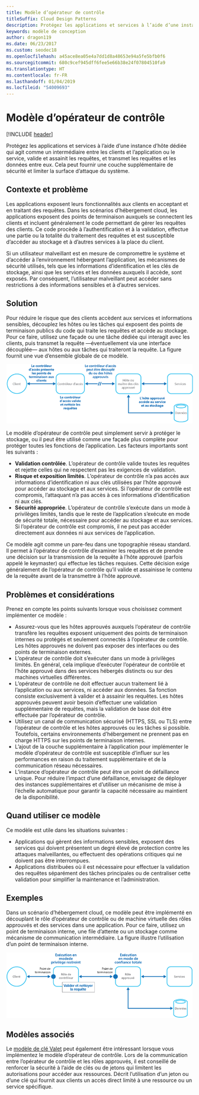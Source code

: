 ```yaml
---
title: Modèle d’opérateur de contrôle
titleSuffix: Cloud Design Patterns
description: Protégez les applications et services à l’aide d’une instance d’hôte dédiée qui agit comme un intermédiaire entre les clients et l’application ou le service, valide et assainit les requêtes, et transmet les requêtes et les données entre eux.
keywords: modèle de conception
author: dragon119
ms.date: 06/23/2017
ms.custom: seodec18
ms.openlocfilehash: a45ace8ea05e4a7dd1d8a48653e94a5fe5bfb0f6
ms.sourcegitcommit: 680c9cef945dff6fee5e66b38e24f07804510fa9
ms.translationtype: HT
ms.contentlocale: fr-FR
ms.lasthandoff: 01/04/2019
ms.locfileid: "54009693"
---
```

# <a name="gatekeeper-pattern"></a>Modèle d’opérateur de contrôle

[!INCLUDE [header](../_includes/header.md)]

Protégez les applications et services à l’aide d’une instance d’hôte dédiée qui agit comme un intermédiaire entre les clients et l’application ou le service, valide et assainit les requêtes, et transmet les requêtes et les données entre eux. Cela peut fournir une couche supplémentaire de sécurité et limiter la surface d’attaque du système.

## <a name="context-and-problem"></a>Contexte et problème

Les applications exposent leurs fonctionnalités aux clients en acceptant et en traitant des requêtes. Dans les scénarios d’hébergement cloud, les applications exposent des points de terminaison auxquels se connectent les clients et incluent généralement le code permettant de gérer les requêtes des clients. Ce code procède à l’authentification et à la validation, effectue une partie ou la totalité du traitement des requêtes et est susceptible d’accéder au stockage et à d’autres services à la place du client.

Si un utilisateur malveillant est en mesure de compromettre le système et d’accéder à l’environnement hébergeant l’application, les mécanismes de sécurité utilisés, tels que les informations d’identification et les clés de stockage, ainsi que les services et les données auxquels il accède, sont exposés. Par conséquent, l’utilisateur malveillant peut accéder sans restrictions à des informations sensibles et à d’autres services.

## <a name="solution"></a>Solution

Pour réduire le risque que des clients accèdent aux services et informations sensibles, découplez les hôtes ou les tâches qui exposent des points de terminaison publics du code qui traite les requêtes et accède au stockage. Pour ce faire, utilisez une façade ou une tâche dédiée qui interagit avec les clients, puis transmet la requête &mdash;éventuellement via une interface découplée&mdash; aux hôtes ou aux tâches qui traiteront la requête. La figure fournit une vue d’ensemble globale de ce modèle.

![Vue d’ensemble globale de ce modèle](./_images/gatekeeper-diagram.png)

Le modèle d’opérateur de contrôle peut simplement servir à protéger le stockage, ou il peut être utilisé comme une façade plus complète pour protéger toutes les fonctions de l’application. Les facteurs importants sont les suivants :

- **Validation contrôlée**. L’opérateur de contrôle valide toutes les requêtes et rejette celles qui ne respectent pas les exigences de validation.
- **Risque et exposition limités**. L’opérateur de contrôle n’a pas accès aux informations d’identification ni aux clés utilisées par l’hôte approuvé pour accéder au stockage et aux services. Si l’opérateur de contrôle est compromis, l’attaquant n’a pas accès à ces informations d’identification ni aux clés.
- **Sécurité appropriée**. L’opérateur de contrôle s’exécute dans un mode à privilèges limités, tandis que le reste de l’application s’exécute en mode de sécurité totale, nécessaire pour accéder au stockage et aux services. Si l’opérateur de contrôle est compromis, il ne peut pas accéder directement aux données ni aux services de l’application.

Ce modèle agit comme un pare-feu dans une topographie réseau standard. Il permet à l’opérateur de contrôle d’examiner les requêtes et de prendre une décision sur la transmission de la requête à l’hôte approuvé (parfois appelé le keymaster) qui effectue les tâches requises. Cette décision exige généralement de l’opérateur de contrôle qu’il valide et assainisse le contenu de la requête avant de la transmettre à l’hôte approuvé.

## <a name="issues-and-considerations"></a>Problèmes et considérations

Prenez en compte les points suivants lorsque vous choisissez comment implémenter ce modèle :

- Assurez-vous que les hôtes approuvés auxquels l’opérateur de contrôle transfère les requêtes exposent uniquement des points de terminaison internes ou protégés et seulement connectés à l’opérateur de contrôle. Les hôtes approuvés ne doivent pas exposer des interfaces ou des points de terminaison externes.
- L’opérateur de contrôle doit s’exécuter dans un mode à privilèges limités. En général, cela implique d’exécuter l’opérateur de contrôle et l’hôte approuvé dans des services hébergés distincts ou sur des machines virtuelles différentes.
- L’opérateur de contrôle ne doit effectuer aucun traitement lié à l’application ou aux services, ni accéder aux données. Sa fonction consiste exclusivement à valider et à assainir les requêtes. Les hôtes approuvés peuvent avoir besoin d’effectuer une validation supplémentaire de requêtes, mais la validation de base doit être effectuée par l’opérateur de contrôle.
- Utilisez un canal de communication sécurisé (HTTPS, SSL ou TLS) entre l’opérateur de contrôle et les hôtes approuvés ou les tâches si possible. Toutefois, certains environnements d’hébergement ne prennent pas en charge HTTPS sur les points de terminaison internes.
- L’ajout de la couche supplémentaire à l’application pour implémenter le modèle d’opérateur de contrôle est susceptible d’influer sur les performances en raison du traitement supplémentaire et de la communication réseau nécessaires.
- L’instance d’opérateur de contrôle peut être un point de défaillance unique. Pour réduire l’impact d’une défaillance, envisagez de déployer des instances supplémentaires et d’utiliser un mécanisme de mise à l’échelle automatique pour garantir la capacité nécessaire au maintient de la disponibilité.

## <a name="when-to-use-this-pattern"></a>Quand utiliser ce modèle

Ce modèle est utile dans les situations suivantes :

- Applications qui gèrent des informations sensibles, exposent des services qui doivent présentent un degré élevé de protection contre les attaques malveillantes, ou effectuent des opérations critiques qui ne doivent pas être interrompues.
- Applications distribuées où il est nécessaire pour effectuer la validation des requêtes séparément des tâches principales ou de centraliser cette validation pour simplifier la maintenance et l’administration.

## <a name="example"></a>Exemples

Dans un scénario d’hébergement cloud, ce modèle peut être implémenté en découplant le rôle d’opérateur de contrôle ou de machine virtuelle des rôles approuvés et des services dans une application. Pour ce faire, utilisez un point de terminaison interne, une file d’attente ou un stockage comme mécanisme de communication intermédiaire. La figure illustre l’utilisation d’un point de terminaison interne.

![Exemple du modèle utilisant les rôles web et de travail pour les services cloud](./_images/gatekeeper-endpoint.png)

## <a name="related-patterns"></a>Modèles associés

Le [modèle de clé Valet](./valet-key.md) peut également être intéressant lorsque vous implémentez le modèle d’opérateur de contrôle. Lors de la communication entre l’opérateur de contrôle et les rôles approuvés, il est conseillé de renforcer la sécurité à l’aide de clés ou de jetons qui limitent les autorisations pour accéder aux ressources. Décrit l’utilisation d’un jeton ou d’une clé qui fournit aux clients un accès direct limité à une ressource ou un service spécifique.
